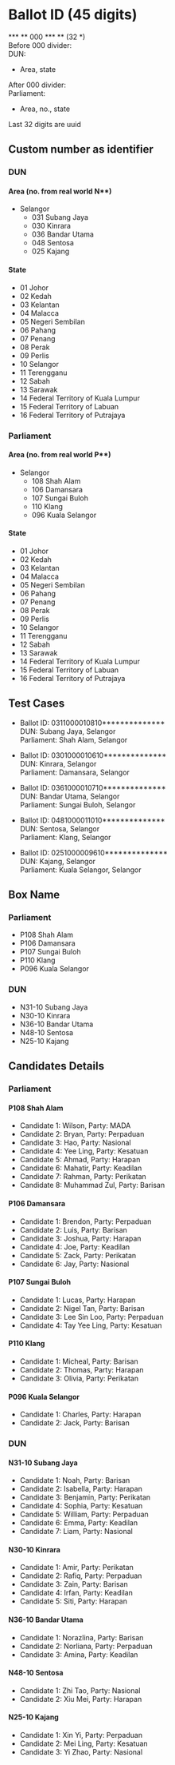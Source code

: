 # Ballot ID (45 digits)  

*** ** 000 *** ** (32 *)  
Before 000 divider:  
DUN:
-   Area, state  

After 000 divider:  
Parliament:
-   Area, no., state  

Last 32 digits are uuid

## Custom number as identifier
### DUN
#### Area (no. from real world N**)
- Selangor
    - 031 Subang Jaya
    - 030 Kinrara
    - 036 Bandar Utama
    - 048 Sentosa
    - 025 Kajang

#### State
- 01	Johor
- 02	Kedah
- 03	Kelantan
- 04	Malacca
- 05	Negeri Sembilan
- 06	Pahang
- 07	Penang
- 08	Perak
- 09	Perlis
- 10	Selangor
- 11	Terengganu
- 12	Sabah
- 13	Sarawak
- 14	Federal Territory of Kuala Lumpur
- 15	Federal Territory of Labuan
- 16	Federal Territory of Putrajaya 

### Parliament
#### Area (no. from real world P**)
- Selangor
    - 108 Shah Alam
    - 106 Damansara
    - 107 Sungai Buloh
    - 110 Klang
    - 096 Kuala Selangor

#### State
- 01	Johor
- 02	Kedah
- 03	Kelantan
- 04	Malacca
- 05	Negeri Sembilan
- 06	Pahang
- 07	Penang
- 08	Perak
- 09	Perlis
- 10	Selangor
- 11	Terengganu
- 12	Sabah
- 13	Sarawak
- 14	Federal Territory of Kuala Lumpur
- 15	Federal Territory of Labuan
- 16	Federal Territory of Putrajaya 

## Test Cases
- Ballot ID: 0311000010810**************  
DUN: Subang Jaya, Selangor  
Parliament: Shah Alam, Selangor  

- Ballot ID: 0301000010610**************  
DUN: Kinrara, Selangor  
Parliament: Damansara, Selangor  

- Ballot ID: 0361000010710**************  
DUN: Bandar Utama, Selangor  
Parliament: Sungai Buloh, Selangor  

- Ballot ID: 0481000011010**************  
DUN: Sentosa, Selangor  
Parliament: Klang, Selangor  

- Ballot ID: 0251000009610**************  
DUN: Kajang, Selangor  
Parliament: Kuala Selangor, Selangor  

## Box Name

### Parliament
- P108 Shah Alam
- P106 Damansara
- P107 Sungai Buloh
- P110 Klang
- P096 Kuala Selangor

### DUN
- N31-10 Subang Jaya
- N30-10 Kinrara
- N36-10 Bandar Utama
- N48-10 Sentosa
- N25-10 Kajang

## Candidates Details
### Parliament
#### P108 Shah Alam
- Candidate 1: Wilson, Party: MADA
- Candidate 2: Bryan, Party: Perpaduan
- Candidate 3: Hao, Party: Nasional
- Candidate 4: Yee Ling, Party: Kesatuan
- Candidate 5: Ahmad, Party: Harapan
- Candidate 6: Mahatir, Party: Keadilan
- Candidate 7: Rahman, Party: Perikatan
- Candidate 8: Muhammad Zul, Party: Barisan
#### P106 Damansara
- Candidate 1: Brendon, Party: Perpaduan
- Candidate 2: Luis, Party: Barisan
- Candidate 3: Joshua, Party: Harapan
- Candidate 4: Joe, Party: Keadilan
- Candidate 5: Zack, Party: Perikatan
- Candidate 6: Jay, Party: Nasional
#### P107 Sungai Buloh
- Candidate 1: Lucas, Party: Harapan
- Candidate 2: Nigel Tan, Party: Barisan
- Candidate 3: Lee Sin Loo, Party: Perpaduan
- Candidate 4: Tay Yee Ling, Party: Kesatuan
#### P110 Klang
- Candidate 1: Micheal, Party: Barisan
- Candidate 2: Thomas, Party: Harapan
- Candidate 3: Olivia, Party: Perikatan
#### P096 Kuala Selangor
- Candidate 1: Charles, Party: Harapan
- Candidate 2: Jack, Party: Barisan

### DUN
#### N31-10 Subang Jaya
- Candidate 1: Noah, Party: Barisan
- Candidate 2: Isabella, Party: Harapan
- Candidate 3: Benjamin, Party: Perikatan
- Candidate 4: Sophia, Party: Kesatuan
- Candidate 5: William, Party: Perpaduan
- Candidate 6: Emma, Party: Keadilan
- Candidate 7: Liam, Party: Nasional

#### N30-10 Kinrara
- Candidate 1: Amir, Party: Perikatan
- Candidate 2: Rafiq, Party: Perpaduan
- Candidate 3: Zain, Party: Barisan
- Candidate 4: Irfan, Party: Keadilan
- Candidate 5: Siti, Party: Harapan

#### N36-10 Bandar Utama
- Candidate 1: Norazlina, Party: Barisan
- Candidate 2: Norliana, Party: Perpaduan
- Candidate 3: Amina, Party: Keadilan

#### N48-10 Sentosa
- Candidate 1: Zhi Tao, Party: Nasional
- Candidate 2: Xiu Mei, Party: Harapan

#### N25-10 Kajang
- Candidate 1: Xin Yi, Party: Perpaduan
- Candidate 2: Mei Ling, Party: Kesatuan
- Candidate 3: Yi Zhao, Party: Nasional